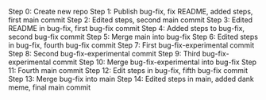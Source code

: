 Step 0: Create new repo
Step 1: Publish bug-fix, fix README, added steps, first main commit
Step 2: Edited steps, second main commit
Step 3: Edited README in bug-fix, first bug-fix commit
Step 4: Added steps to bug-fix, second bug-fix commit
Step 5: Merge main into bug-fix
Step 6: Edited steps in bug-fix, fourth bug-fix commit
Step 7: First bug-fix-experimental commit
Step 8: Second bug-fix-experimental commit
Step 9: Third bug-fix-experimental commit
Step 10: Merge bug-fix-experimental into bug-fix
Step 11: Fourth main commit
Step 12: Edit steps in bug-fix, fifth bug-fix commit
Step 13: Merge bug-fix into main
Step 14: Edited steps in main, added dank meme, final main commit
